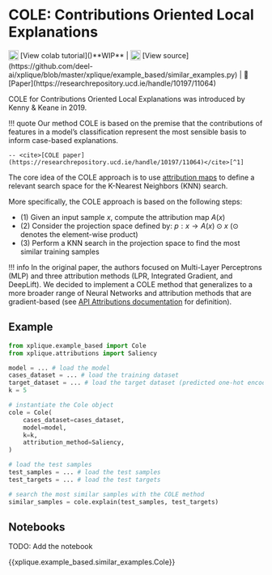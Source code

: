 # COLE: Contributions Oriented Local Explanations

<sub>
    <img src="https://upload.wikimedia.org/wikipedia/commons/d/d0/Google_Colaboratory_SVG_Logo.svg" width="20">
</sub> [View colab tutorial]()**WIP** |
<sub>
    <img src="https://upload.wikimedia.org/wikipedia/commons/9/91/Octicons-mark-github.svg" width="20">
</sub> [View source](https://github.com/deel-ai/xplique/blob/master/xplique/example_based/similar_examples.py) |
📰 [Paper](https://researchrepository.ucd.ie/handle/10197/11064)

COLE for Contributions Oriented Local Explanations was introduced by Kenny & Keane in 2019.

!!! quote
    Our method COLE is based on the premise that the contributions of features in a model’s classification represent the most sensible basis to inform case-based explanations.

    -- <cite>[COLE paper](https://researchrepository.ucd.ie/handle/10197/11064)</cite>[^1]

The core idea of the COLE approach is to use [attribution maps](api/attributions/api_attributions/) to define a relevant search space for the K-Nearest Neighbors (KNN) search.

More specifically, the COLE approach is based on the following steps:
- (1) Given an input sample $x$, compute the attribution map $A(x)$
- (2) Consider the projection space defined by: $p: x \rightarrow A(x) \odot x$ ($\odot$ denotes the element-wise product)
- (3) Perform a KNN search in the projection space to find the most similar training samples

!!! info
    In the original paper, the authors focused on Multi-Layer Perceptrons (MLP) and three attribution methods (LPR, Integrated Gradient, and DeepLift). We decided to implement a COLE method that generalizes to a more broader range of Neural Networks and attribution methods that are gradient-based (see [API Attributions documentation](api/attributions/api_attributions/) for definition).

## Example

```python
from xplique.example_based import Cole
from xplique.attributions import Saliency

model = ... # load the model
cases_dataset = ... # load the training dataset
target_dataset = ... # load the target dataset (predicted one-hot encoding of model's predictions)
k = 5

# instantiate the Cole object
cole = Cole(
    cases_dataset=cases_dataset,
    model=model,
    k=k,
    attribution_method=Saliency,
)

# load the test samples
test_samples = ... # load the test samples
test_targets = ... # load the test targets

# search the most similar samples with the COLE method
similar_samples = cole.explain(test_samples, test_targets)
```

## Notebooks

TODO: Add the notebook

{{xplique.example_based.similar_examples.Cole}}

[^1]: [Twin-Systems to Explain Artificial Neural Networks using Case-Based Reasoning:
Comparative Tests of Feature-Weighting Methods in ANN-CBR Twins for XAI (2019)](https://researchrepository.ucd.ie/handle/10197/11064)